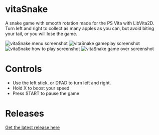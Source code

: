 # vitaSnake
A snake game with smooth rotation made for the PS Vita with LibVita2D.  
Turn left and right to collect as many apples as you can, but avoid biting your tail, or you will lose the game.

![vitaSnake menu screenshot](https://i.imgur.com/XesbQb9.jpg)
![vitaSnake gameplay screenshot](https://i.imgur.com/f49pKgF.jpg)
![vitaSnake how to play screenshot](https://i.imgur.com/G8Uy5yh.jpg)
![vitaSnake game over screenshot](https://i.imgur.com/P15v8qe.jpg)

# Controls
* Use the left stick, or DPAD to turn left and right.
* Hold X to boost your speed
* Press START to pause the game

# Releases
[Get the latest release here](https://github.com/Grzybojad/vitaSnake/releases)  

